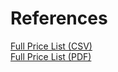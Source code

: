 # References

[Full Price List (CSV)](https://www.encompasshealth.com/-/media/healthsouth/project/healthsouth/files/financial-assistance/2018-price-list-csv/030113_price-transparency-file-revise-csv.csv?la=en&hash=1A92BFE954E796A0847F61F59A50B301B09FCDB5)  
[Full Price List (PDF)](https://www.encompasshealth.com/-/media/healthsouth/project/healthsouth/files/financial-assistance/2018-price-list/030113_price-transparency-file-revise.pdf)  